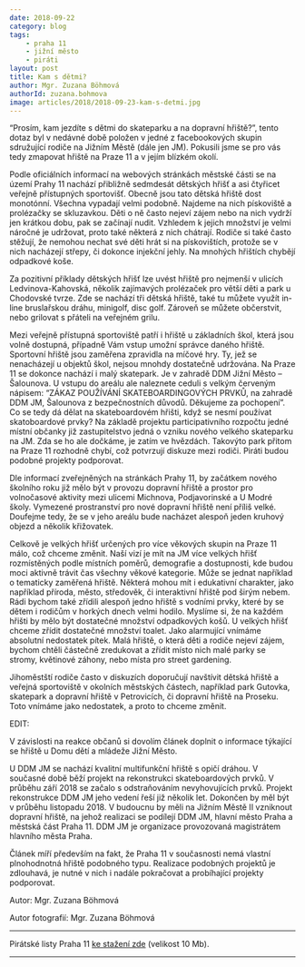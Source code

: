 ```yaml
---
date: 2018-09-22
category: blog
tags:
	- praha 11
	- jižní město
	- piráti
layout: post
title: Kam s dětmi?
author: Mgr. Zuzana Böhmová
authorId: zuzana.bohmova
image: articles/2018/2018-09-23-kam-s-detmi.jpg
---
```


“Prosím, kam jezdíte s dětmi do skateparku a na dopravní hřiště?”, tento dotaz byl v nedávné době položen v jedné z facebookových skupin sdružující rodiče na Jižním Městě (dále jen JM). Pokusili jsme se pro vás tedy zmapovat hřiště na Praze 11 a v jejím blízkém okolí.
 
Podle oficiálních informací na webových stránkách městské části se na území Prahy 11 nachází přibližně sedmdesát dětských hřišť a asi čtyřicet veřejně přístupných sportovišť. Obecně jsou tato dětská hřiště dost monotónní. Všechna vypadají velmi podobně. Najdeme na nich pískoviště a prolézačky se skluzavkou. Děti o ně často nejeví zájem nebo na nich vydrží jen krátkou dobu, pak se začínají nudit. Vzhledem k jejich množství je velmi náročné je udržovat, proto také některá z nich chátrají. Rodiče si také často stěžují, že nemohou nechat své děti hrát si na pískovištích, protože se v nich nacházejí střepy, či dokonce injekční jehly. Na mnohých hřištích chybějí odpadkové koše. 
 
Za pozitivní příklady dětských hřišť lze uvést hřiště pro nejmenší v ulicích Ledvinova-Kahovská, několik zajímavých prolézaček pro větší děti a park u Chodovské tvrze. Zde se nachází tři dětská hřiště, také tu můžete využít in-line bruslařskou dráhu, minigolf, disc golf. Zároveň se můžete občerstvit, nebo grilovat s přáteli na veřejném grilu. 
 
Mezi veřejně přístupná sportoviště patří i hřiště u základních škol, která jsou volně dostupná, případně Vám vstup umožní správce daného hřiště. Sportovní hřiště jsou zaměřena zpravidla na míčové hry. Ty, jež se nenacházejí u objektů škol, nejsou mnohdy dostatečně udržována. Na Praze 11 se dokonce nachází i malý skatepark. Je v zahradě DDM Jižní Město – Šalounova. U vstupu do areálu ale naleznete ceduli s velkým červeným nápisem: “ZÁKAZ POUŽÍVÁNÍ SKATEBOARDINGOVÝCH PRVKŮ, na zahradě DDM JM, Šalounova z bezpečnostních důvodů. Děkujeme za pochopení”. Co se tedy dá dělat na skateboardovém hřišti, když se nesmí používat skatoboardové prvky? Na základě projektu participativního rozpočtu jedné místní občanky již zastupitelstvo jedná o vzniku nového velkého skateparku na JM. Zda se ho ale dočkáme, je zatím ve hvězdách. Takovýto park přitom na Praze 11 rozhodně chybí, což potvrzují diskuze mezi rodiči. Piráti budou podobné projekty podporovat.
 
Dle informací zveřejněných na stránkách Prahy 11, by začátkem nového školního roku již mělo být v provozu dopravní hřiště a prostor pro volnočasové aktivity mezi ulicemi Michnova, Podjavorinské a U Modré školy. Vymezené prostranství pro nové dopravní hřiště není příliš velké. Doufejme tedy, že se v jeho areálu bude nacházet alespoň jeden kruhový objezd a několik křižovatek.

Celkově je velkých hřišť určených pro více věkových skupin na Praze 11 málo, což chceme změnit. Naší vizí je mít na JM více velkých hřišť rozmístěných podle místních poměrů, demografie a dostupnosti, kde budou moci aktivně trávit čas všechny věkové kategorie. Může se jednat například o tematicky zaměřená hřiště. Některá mohou mít i edukativní charakter, jako například příroda, město, středověk, či interaktivní hřiště pod širým nebem. Rádi bychom také zřídili alespoň jedno hřiště s vodními prvky, které by se dětem i rodičům v horkých dnech velmi hodilo. Myslíme si, že na každém hřišti by mělo být dostatečné množství odpadkových košů. U velkých hřišť chceme zřídit dostatečné množství toalet. Jako alarmující vnímáme absolutní nedostatek pítek. Malá hřiště, o která děti a rodiče nejeví zájem, bychom chtěli částečně zredukovat a zřídit místo nich malé parky se stromy, květinové záhony, nebo místa pro street gardening.

Jihoměstští rodiče často v diskuzích doporučují navštívit dětská hřiště a veřejná sportoviště v okolních městských částech, například park Gutovka, skatepark a dopravní hřiště v Petrovicích, či dopravní hřiště na Proseku. Toto vnímáme jako nedostatek, a proto to chceme změnit.

EDIT:

V závislosti na reakce občanů si dovolím článek doplnit o informace týkající se hřiště u Domu dětí a mládeže Jižní Město.

U DDM JM se nachází kvalitní multifunkční hřiště s opičí dráhou. V současné době běží projekt na rekonstrukci skateboardových prvků. V průběhu září 2018 se začalo s odstraňováním nevyhovujících prvků. Projekt rekonstrukce DDM JM jeho vedení řeší již několik let. Dokončen by měl být v průběhu listopadu 2018. V budoucnu by měli na Jižním Městě II vzniknout dopravní hřiště, na jehož realizaci se podílejí DDM JM, hlavní město Praha a městská část Praha 11. DDM JM je organizace provozovaná magistrátem hlavního města Praha.

Článek míří především na fakt, že Praha 11 v současnosti nemá vlastní plnohodnotná hřiště podobného typu. Realizace podobných projektů je zdlouhavá, je nutné v nich i nadále pokračovat a probíhající projekty podporovat.
 
Autor: Mgr. Zuzana Böhmová

Autor fotografií: Mgr. Zuzana Böhmová




---

Pirátské listy Praha 11 [ke stažení zde](/assets/pdf/2018-07-10-praha-11.pdf) (velikost 10 Mb).

- - -
